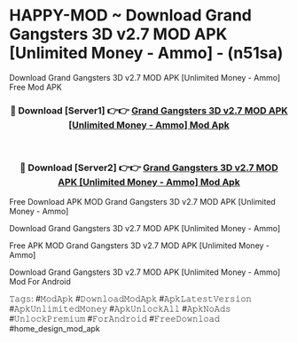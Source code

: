 # HAPPY-MOD ~ Download Grand Gangsters 3D v2.7 MOD APK [Unlimited Money - Ammo] - (n51sa)
Download Grand Gangsters 3D v2.7 MOD APK [Unlimited Money - Ammo] Free Mod APK

<div align="center">
<h3>🔴 Download [Server1] 👉👉 <a href="https://apk-comot.site?title=Grand_Gangsters_3D_v2.7_MOD_APK_[Unlimited_Money_-_Ammo]">Grand Gangsters 3D v2.7 MOD APK [Unlimited Money - Ammo] Mod Apk</a></h3><br>

<h3>🔴 Download [Server2] 👉👉 <a href="https://apk-comot.site?title=Grand_Gangsters_3D_v2.7_MOD_APK_[Unlimited_Money_-_Ammo]">Grand Gangsters 3D v2.7 MOD APK [Unlimited Money - Ammo] Mod Apk</a></h3>
</div>


Free Download APK MOD Grand Gangsters 3D v2.7 MOD APK [Unlimited Money - Ammo]

Download Grand Gangsters 3D v2.7 MOD APK [Unlimited Money - Ammo] 

Free APK MOD Grand Gangsters 3D v2.7 MOD APK [Unlimited Money - Ammo] 

Download Grand Gangsters 3D v2.7 MOD APK [Unlimited Money - Ammo] Mod For Android

𝚃𝚊𝚐𝚜: #𝙼𝚘𝚍𝙰𝚙𝚔 #𝙳𝚘𝚠𝚗𝚕𝚘𝚊𝚍𝙼𝚘𝚍𝙰𝚙𝚔 #𝙰𝚙𝚔𝙻𝚊𝚝𝚎𝚜𝚝𝚅𝚎𝚛𝚜𝚒𝚘𝚗 #𝙰𝚙𝚔𝚄𝚗𝚕𝚒𝚖𝚒𝚝𝚎𝚍𝙼𝚘𝚗𝚎𝚢 #𝙰𝚙𝚔𝚄𝚗𝚕𝚘𝚌𝚔𝙰𝚕𝚕 #𝙰𝚙𝚔𝙽𝚘𝙰𝚍𝚜 #𝚄𝚗𝚕𝚘𝚌𝚔𝙿𝚛𝚎𝚖𝚒𝚞𝚖 #𝙵𝚘𝚛𝙰𝚗𝚍𝚛𝚘𝚒𝚍 #𝙵𝚛𝚎𝚎𝙳𝚘𝚠𝚗𝚕𝚘𝚊𝚍 #home_design_mod_apk